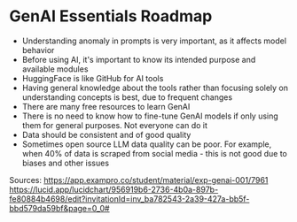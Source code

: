 # GenAI Essentials Roadmap

* Understanding anomaly in prompts is very important, as it affects model behavior
* Before using AI, it's important to know its intended purpose and available modules
* HuggingFace is like GitHub for AI tools
* Having general knowledge about the tools rather than focusing solely on understanding concepts is best, due to frequent changes
* There are many free resources to learn GenAI
* There is no need to know how to fine-tune GenAI models if only using them for general purposes. Not everyone can do it
* Data should be consistent and of good quality
* Sometimes open source LLM data quality can be poor. For example, when 40% of data is scraped from social media - this is not good due to biases and other issues

Sources:
https://app.exampro.co/student/material/exp-genai-001/7961
https://lucid.app/lucidchart/956919b6-2736-4b0a-897b-fe80884b4698/edit?invitationId=inv_ba782543-2a39-427a-bb5f-bbd579da59bf&page=0_0#
